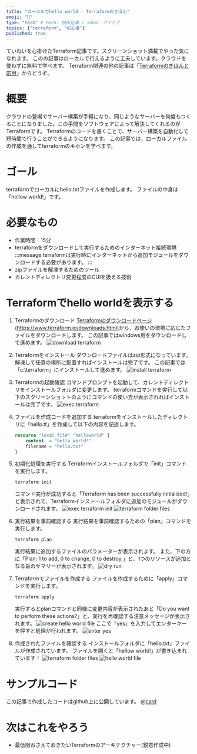 ```yaml
---
title: "ローカルでhello world - Terraformのきほん"
emoji: "🐣"
type: "tech" # tech: 技術記事 / idea: アイデア
topics: ["terraform", "初心者"]
published: true
---
```

ていねいを心掛けたTerraform記事です。スクリーンショット満載でやった気になれます。
このの記事はローカルで行えるように工夫しています。クラウドを使わずに無料で学べます。
Terraform関連の他の記事は「[Terraformのきほんと応用](https://zenn.dev/sway/articles/terraform_index_list)」からどうぞ。

# 概要
クラウドの登場でサーバー構築が手軽になり、同じようなサーバーを何度もつくることになりました。この手間をソフトウェアによって解決してくれるのがTerraformです。
Terraformのコードを書くことで、サーバー構築を自動化して短時間で行うことができるようになります。
この記事では、ローカルファイルの作成を通してterraformのキホンを学べます。

# ゴール
terraformでローカルにhello.txtファイルを作成します。
ファイルの中身は「hellow world!」です。

# 必要なもの
- 作業時間：15分
- terraformをダウンロードして実行するためのインターネット接続環境
  :::message
  terraformは実行時にインターネットから追加モジュールをダウンロードする必要があります。
  :::
- zipファイルを解凍するためのツール
- カレントディレクトリ変更程度のCUIを扱える技術

# Terraformでhello worldを表示する

1. Terraformのダウンロード
[Terraformのダウンロードページ(https://www.terraform.io/downloads.html)](https://www.terraform.io/downloads.html)から、お使いの環境に応じたファイルをダウンロードします。
この記事ではwindows用をダウンロードして進めます。
![download terraform](/images/terraform_biginner_helloworld/terraform_biginner_helloworld_tutorial_01.jpg)

1. Terraformをインストール
ダウンロードファイルはzip形式になっています。解凍して任意の場所に配置すればインストールは完了です。
この記事では「c:\terraform」にインストールして進めます。
![install terraform](/images/terraform_biginner_helloworld/terraform_biginner_helloworld_tutorial_02.jpg)

1. Terraformの起動確認
コマンドプロンプトを起動して、カレントディレクトリをインストールフォルダに変更します。
terraformコマンドを実行して以下のスクリーンショットのようにコマンドの使い方が表示されればインストールは完了です。
![exec terraform](/images/terraform_biginner_helloworld/terraform_biginner_helloworld_tutorial_03.jpg)

1. ファイルを作成コードを追加する
    terraformをインストールしたディレクトリに「hello.tf」を作成して以下の内容を記述します。
    ```hcl:hello.tf
    resource "local_file" "helloworld" {
        content  = "hello world!"
        filename = "hello.txt"
    }
    ```

1. 初期化処理を実行する
    Terraformインストールフォルダで「init」コマンドを実行します。
    ```
    terraform init
    ```
    コマンド実行が成功すると「Terraform has been successfully initialized!」と表示されて、Terraformインストールフォルダに追加のモジュールがダウンロードされます。
    ![exec terraform init](/images/terraform_biginner_helloworld/terraform_biginner_helloworld_tutorial_04.jpg)
    ![terraform folder files](/images/terraform_biginner_helloworld/terraform_biginner_helloworld_tutorial_05.jpg)

1. 実行結果を事前確認する
    実行結果を事前確認するための「plan」コマンドを実行します。
    ```
    terraform plan
    ```
    実行結果に追加するファイルのパラメーターが表示されます。
    また、下の方に「Plan: 1 to add, 0 to change, 0 to destroy.」と、1つのリソースが追加となる旨のサマリーが表示されます。
    ![dry run](/images/terraform_biginner_helloworld/terraform_biginner_helloworld_tutorial_06.jpg)

1. Terraformでファイルを作成する
    ファイルを作成するために「apply」コマンドを実行します。
    ```
    terraform apply
    ```
    実行するとplanコマンドと同様に変更内容が表示されたあと「Do you want to perform these actions?」と、実行を再確認する注意メッセージが表示されます。
    ![create hello world file](/images/terraform_biginner_helloworld/terraform_biginner_helloworld_tutorial_07.jpg)
    ここで「yes」を入力してエンターキーを押すと処理が行われます。
    ![enter yes](/images/terraform_biginner_helloworld/terraform_biginner_helloworld_tutorial_08.jpg)

1. 作成されたファイルを確認する
   インストールフォルダに「hello.txt」ファイルが作成されています。
   ファイルを開くと「hellow world!」が書き込まれています！
    ![terraform folder files](/images/terraform_biginner_helloworld/terraform_biginner_helloworld_tutorial_09.jpg)
    ![hello world file](/images/terraform_biginner_helloworld/terraform_biginner_helloworld_tutorial_10.jpg)

# サンプルコード
この記事で作成したコードはgithub上に公開しています。
@[card](https://github.com/sway11466/zenn/tree/main/sample_codes/terraform_biginner_helloworld)

# 次はこれをやろう
- 最低限おさえておきたいTerraformのアーキテクチャー(鋭意作成中)
